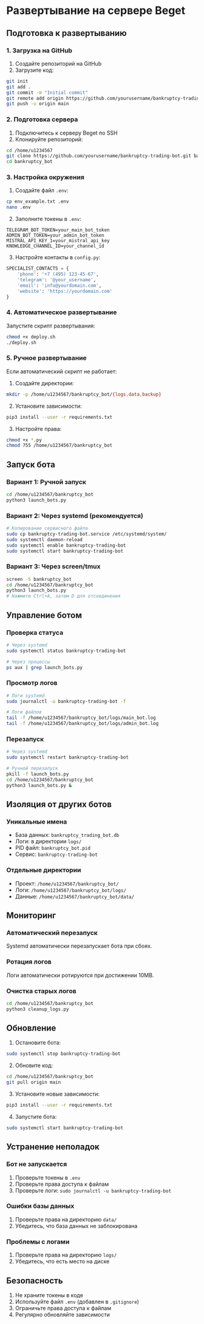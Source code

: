 # Развертывание на сервере Beget

## Подготовка к развертыванию

### 1. Загрузка на GitHub

1. Создайте репозиторий на GitHub
2. Загрузите код:
```bash
git init
git add .
git commit -m "Initial commit"
git remote add origin https://github.com/yourusername/bankruptcy-trading-bot.git
git push -u origin main
```

### 2. Подготовка сервера

1. Подключитесь к серверу Beget по SSH
2. Клонируйте репозиторий:
```bash
cd /home/u1234567
git clone https://github.com/yourusername/bankruptcy-trading-bot.git bankruptcy_bot
cd bankruptcy_bot
```

### 3. Настройка окружения

1. Создайте файл `.env`:
```bash
cp env_example.txt .env
nano .env
```

2. Заполните токены в `.env`:
```env
TELEGRAM_BOT_TOKEN=your_main_bot_token
ADMIN_BOT_TOKEN=your_admin_bot_token
MISTRAL_API_KEY_1=your_mistral_api_key
KNOWLEDGE_CHANNEL_ID=your_channel_id
```

3. Настройте контакты в `config.py`:
```python
SPECIALIST_CONTACTS = {
    'phone': '+7 (495) 123-45-67',
    'telegram': '@your_username',
    'email': 'info@yourdomain.com',
    'website': 'https://yourdomain.com'
}
```

### 4. Автоматическое развертывание

Запустите скрипт развертывания:
```bash
chmod +x deploy.sh
./deploy.sh
```

### 5. Ручное развертывание

Если автоматический скрипт не работает:

1. Создайте директории:
```bash
mkdir -p /home/u1234567/bankruptcy_bot/{logs,data,backup}
```

2. Установите зависимости:
```bash
pip3 install --user -r requirements.txt
```

3. Настройте права:
```bash
chmod +x *.py
chmod 755 /home/u1234567/bankruptcy_bot
```

## Запуск бота

### Вариант 1: Ручной запуск
```bash
cd /home/u1234567/bankruptcy_bot
python3 launch_bots.py
```

### Вариант 2: Через systemd (рекомендуется)
```bash
# Копирование сервисного файла
sudo cp bankruptcy-trading-bot.service /etc/systemd/system/
sudo systemctl daemon-reload
sudo systemctl enable bankruptcy-trading-bot
sudo systemctl start bankruptcy-trading-bot
```

### Вариант 3: Через screen/tmux
```bash
screen -S bankruptcy_bot
cd /home/u1234567/bankruptcy_bot
python3 launch_bots.py
# Нажмите Ctrl+A, затем D для отсоединения
```

## Управление ботом

### Проверка статуса
```bash
# Через systemd
sudo systemctl status bankruptcy-trading-bot

# Через процессы
ps aux | grep launch_bots.py
```

### Просмотр логов
```bash
# Логи systemd
sudo journalctl -u bankruptcy-trading-bot -f

# Логи файлов
tail -f /home/u1234567/bankruptcy_bot/logs/main_bot.log
tail -f /home/u1234567/bankruptcy_bot/logs/admin_bot.log
```

### Перезапуск
```bash
# Через systemd
sudo systemctl restart bankruptcy-trading-bot

# Ручной перезапуск
pkill -f launch_bots.py
cd /home/u1234567/bankruptcy_bot
python3 launch_bots.py &
```

## Изоляция от других ботов

### Уникальные имена
- База данных: `bankruptcy_trading_bot.db`
- Логи: в директории `logs/`
- PID файл: `bankruptcy_bot.pid`
- Сервис: `bankruptcy-trading-bot`

### Отдельные директории
- Проект: `/home/u1234567/bankruptcy_bot/`
- Логи: `/home/u1234567/bankruptcy_bot/logs/`
- Данные: `/home/u1234567/bankruptcy_bot/data/`

## Мониторинг

### Автоматический перезапуск
Systemd автоматически перезапускает бота при сбоях.

### Ротация логов
Логи автоматически ротируются при достижении 10MB.

### Очистка старых логов
```bash
cd /home/u1234567/bankruptcy_bot
python3 cleanup_logs.py
```

## Обновление

1. Остановите бота:
```bash
sudo systemctl stop bankruptcy-trading-bot
```

2. Обновите код:
```bash
cd /home/u1234567/bankruptcy_bot
git pull origin main
```

3. Установите новые зависимости:
```bash
pip3 install --user -r requirements.txt
```

4. Запустите бота:
```bash
sudo systemctl start bankruptcy-trading-bot
```

## Устранение неполадок

### Бот не запускается
1. Проверьте токены в `.env`
2. Проверьте права доступа к файлам
3. Проверьте логи: `sudo journalctl -u bankruptcy-trading-bot`

### Ошибки базы данных
1. Проверьте права на директорию `data/`
2. Убедитесь, что база данных не заблокирована

### Проблемы с логами
1. Проверьте права на директорию `logs/`
2. Убедитесь, что есть место на диске

## Безопасность

1. Не храните токены в коде
2. Используйте файл `.env` (добавлен в `.gitignore`)
3. Ограничьте права доступа к файлам
4. Регулярно обновляйте зависимости

